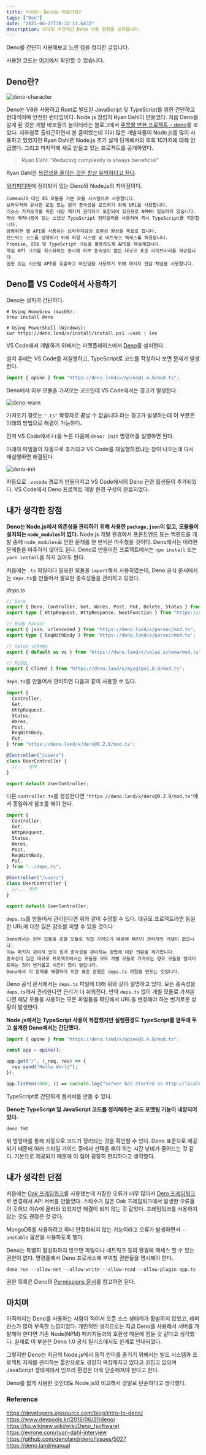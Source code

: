 ```yaml
---
title: 어서와~ Deno는 처음이지?
tags: ["Dev"]
date: "2021-06-27T18:32:11.643Z"
description: 지극히 주관적인 Deno 사용 경험을 공유합니다.
---
```


Deno를 간단히 사용해보고 느낀 점을 정리한 글입니다.

사용된 코드는 [여기](https://github.com/JHyeok/deno-example)에서 확인할 수 있습니다.

## Deno란?

![deno-character](./deno-character.png)

Deno는 V8을 사용하고 Rust로 빌드된 JavaScript 및 TypeScript를 위한 간단하고 현대적이며 안전한 런타임이다. Node.js 창립자 Ryan Dahl이 만들었다. 처음 Deno를 알게 된 것은 개발 바보들의 놀이터라는 블로그에서 [주목할 만한 프로젝트 – deno](https://www.devpools.kr/2018/06/21/deno/)를 보았다. 지하철로 출퇴근하면서 본 글이었는데 이미 많은 개발자들이 Node.js를 많이 사용하고 있었지만 Ryan Dahl은 Node.js 초기 설계 단계에서의 후회 10가지에 대해 언급했다. 그리고 마지막에 새로 만들고 있는 프로젝트를 공개하였다.

> Ryan Dahl: “Reducing complexity is always beneficial”

Ryan Dahl은 [복잡성을 줄이는 것은 항상 유익하다고 한다](https://evrone.com/ryan-dahl-interview).

[위키피디아](https://ko.wikinew.wiki/wiki/Deno_(software))에 정리되어 있는 Deno와 Node.js의 차이점이다.

```
CommonJS 대신 ES 모듈을 기본 모듈 시스템으로 사용합니다.
브라우저와 유사한 로컬 또는 원격 종속성을 로드하기 위해 URL을 사용합니다.
리소스 가져오기를 위한 내장 패키지 관리자가 포함되어 있으므로 NPM이 필요하지 않습니다.
캐싱 메커니즘이 있는 스냅샷 TypeScript 컴파일러를 사용하여 즉시 TypeScript를 지원합니다.
광범위한 웹 API를 사용하는 브라우저와의 호환성 향상을 목표로 합니다.
샌드박스 코드를 실행하기 위해 파일 시스템 및 네트워크 액세스를 허용합니다.
Promise, ES6 및 TypeScript 기능을 활용하도록 API를 재설계합니다.
핵심 API 크기를 최소화하는 동시에 외부 종속성이 없는 대규모 표준 라이브러리를 제공합니다.
권한 있는 시스템 API를 호출하고 바인딩을 사용하기 위해 메시지 전달 채널을 사용합니다.
```

## Deno를 VS Code에서 사용하기

Deno는 설치가 간단하다.

```
# Using Homebrew (macOS):
brew install deno

# Using PowerShell (Windows):
iwr https://deno.land/x/install/install.ps1 -useb | iex
```

VS Code에서 개발하기 위해서는 마켓플레이스에서 [Deno](https://marketplace.visualstudio.com/items?itemName=denoland.vscode-deno)를 설치한다.

설치 후에는 VS Code를 재실행하고, TypeScript로 코드를 작성하다 보면 문제가 발생한다.

```ts
import { opine } from "https://deno.land/x/opine@1.4.0/mod.ts";
```

Deno에서 외부 모듈을 가져오는 코드인데 VS Code에서는 경고가 발생한다.


![deno-warn](./deno-warn.png)

가져오기 경로는 `".ts"` 확장자로 끝날 수 없습니다.라는 경고가 발생하는데 이 부분은 아래의 방법으로 해결이 가능하다.

먼저 VS Code에서 `F1`을 누른 다음에 `deno: Init` 명령어를 실행하면 된다.

아래의 파일들이 자동으로 추가되고 VS Code를 재실행하겠냐는 창이 나오는데 다시 재실행하면 해결된다.

![deno-init](./deno-init.png)

자동으로 `.vscode` 경로가 만들어지고 VS Code에서의 Deno 관련 옵션들이 추가되었다. VS Code에서 Deno 프로젝트 개발 환경 구성이 완료되었다.

## 내가 생각한 장점

**Deno는 Node.js에서 의존성을 관리하기 위해 사용한 `package.json`이 없고, 모듈들이 설치되는 `node_modules`이 없다.** Node.js 개발 환경에서 프론트엔드 또는 백엔드를 개발 중에 `node_modules`로 인한 문제를 한 번씩은 마주쳤을 것이다. Deno에서는 이러한 문제들을 마주하지 않아도 된다. Deno로 만들어진 프로젝트에서는 `npm install` 또는 `yarn install`을 하지 않아도 된다.

처음에는 `.ts` 파일마다 필요한 모듈을 `import`해서 사용하였는데, Deno 공식 문서에서는 `deps.ts`를 만들어서 필요한 종속성들을 관리하고 있었다.

*deps.ts*

```typescript
// Dero
export { Dero, Controller, Get, Wares, Post, Put, Delete, Status } from "https://deno.land/x/dero@0.2.8/mod.ts";
export type { HttpRequest, HttpResponse, NextFunction } from "https://deno.land/x/dero@0.2.8/mod.ts";

// Body Parser
export { json, urlencoded } from "https://deno.land/x/parsec/mod.ts";
export type { ReqWithBody } from 'https://deno.land/x/parsec/mod.ts';

// value schema
export { default as vs } from "https://deno.land/x/value_schema/mod.ts";

// MySQL
export { Client } from "https://deno.land/x/mysql@v2.8.0/mod.ts";
```

`deps.ts`를 만들어서 관리하면 다음과 같이 사용할 수 있다.

```typescript
import { 
  Controller, 
  Get,
  HttpRequest,
  Status,
  Wares,
  Post,
  ReqWithBody,
  Put,
} from "https://deno.land/x/dero@0.2.8/mod.ts";

@Controller("/users")
class UserController {
  //... 생략
}

export default UserController;
```

다른 `controller.ts`를 생성한다면 `"https://deno.land/x/dero@0.2.8/mod.ts"`에서 동일하게 참조를 해야 한다.

```typescript
import { 
  Controller, 
  Get,
  HttpRequest,
  Status,
  Wares,
  Post,
  ReqWithBody,
  Put,
} from "../deps.ts";

@Controller("/users")
class UserController {
  //... 생략
}

export default UserController;
```

`deps.ts`를 만들어서 관리한다면 위와 같이 수정할 수 있다. 대규모 프로젝트라면 동일한 URL에 대한 많은 참조를 피할 수 있을 것이다.

```
Deno에서는 외부 모듈을 로컬 모듈로 직접 가져오기 때문에 패키지 관리자의 개념이 없습니다.
이는 패키지 관리자 없이 원격 종속성을 관리하는 방법에 대한 의문을 제기합니다.
종속성이 많은 대규모 프로젝트에서는 모듈을 모두 개별 모듈로 가져오는 경우 모듈을 업데이트하는 것이 번거롭고 시간이 많이 걸립니다.
Deno에서 이 문제를 해결하기 위한 표준 관행은 deps.ts 파일을 만드는 것입니다.
```

Deno 공식 문서에서는 `deps.ts` 파일에 대해 위와 같이 설명하고 있다. 모든 종속성을 `deps.ts`에서 관리한다면 관리가 더 쉬워진다. 만약 `deps.ts` 없이 개별 모듈로 가져온다면 해당 모듈을 사용하는 모든 파일들을 확인해서 URL을 변경해야 하는 번거로운 상황이 발생한다.

**Node.js에서는 TypeScript 사용이 복잡했지만 실행환경도 TypeScript를 염두에 두고 설계한 Deno에서는 간단했다.**

```typescript
import { opine } from "https://deno.land/x/opine@1.4.0/mod.ts";

const app = opine();

app.get("/", (_req, res) => {
  res.send("Hello World");
});

app.listen(3000, () => console.log("server has started on http://localhost:3000 🚀"));
```

TypeScript로 간단하게 웹서버를 만들 수 있다.

**Deno는 TypeScript 및 JavaScript 코드를 정리해주는 코드 포맷팅 기능이 내장되어 있다.**

```
deno fmt
```

위 명령어를 통해 자동으로 코드가 정리되는 것을 확인할 수 있다. Deno 표준으로 제공되기 때문에 여러 스타일 가이드 중에서 선택을 해야 하는 시간 낭비가 줄어드는 것 같다. 기본으로 제공되기 때문에 이 점이 굉장히 편리하다고 생각했다.

## 내가 생각한 단점

처음에는 [Oak 프레임워크](https://github.com/oakserver/oak)를 사용했는데 자잘한 오류가 너무 많아서 [Dero 프레임워크](https://github.com/herudi/dero)로 변경해서 API 서버를 만들었다. 스타수가 많은 Oak 프레임워크에서 발생한 오류들이 깃허브 이슈에 올라와 있었지만 해결이 되지 않는 것 같았다. 프레임워크를 사용하지 않는 것도 괜찮은 것 같다.

MongoDB를 사용하려고 하니 안정화되지 않는 기능이라고 오류가 발생하면서 `--unstable` 옵션을 사용하도록 했다.

Deno는 특별히 활성화하지 않으면 파일이나 네트워크 등의 환경에 액세스 할 수 있는 권한이 없다. 명령줄에서 Deno 프로세스에 부여할 권한들을 명시해야 한다.

```
deno run --allow-net --allow-write --allow-read --allow-plugin app.ts
```

권한 목록은 Deno의 [Permissions 문서](https://deno.land/manual/getting_started/permissions)를 참고하면 된다.

## 마치며

아직까지는 Deno를 사용하는 사람이 적어서 오픈 소스 생태계가 활발하지 않았고, 레퍼런스가 많이 부족한 느낌이었다. 개인적인 생각으로는 지금 Deno를 사용해서 서버를 개발해야 한다면 기존 Node(NPM) 패키지들과의 호환성 때문에 힘들 것 같다고 생각했다. 실제로 이 부분은 Deno 1.0 공식 릴리즈에서도 한계로 안내되었다.

그렇지만 Deno는 지금의 Node.js에서 동적 언어를 즐기기 위해서는 빌드 시스템과 프로젝트 자체를 관리하는 툴만으로도 굉장히 복잡해지고 있다고 꼬집고 있으며 JavaScript 생태계에서 인프라 환경은 더욱 단순해져야 한다고 한다.

Deno를 짧게 사용한 것인데도 Node.js와 비교해서 정말로 단순하다고 생각했다.

### Reference
https://developers.episource.com/blog/intro-to-deno/  
https://www.devpools.kr/2018/06/21/deno/  
https://ko.wikinew.wiki/wiki/Deno_(software)  
https://evrone.com/ryan-dahl-interview  
https://github.com/denoland/deno/issues/5027  
https://deno.land/manual